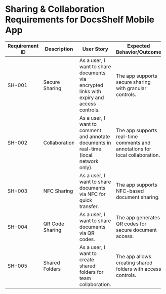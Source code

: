 # Sharing & Collaboration Requirements for DocsShelf Mobile App

| Requirement ID | Description     | User Story                                                                                | Expected Behavior/Outcome                                                    |
| -------------- | --------------- | ----------------------------------------------------------------------------------------- | ---------------------------------------------------------------------------- |
| SH-001         | Secure Sharing  | As a user, I want to share documents via encrypted links with expiry and access controls. | The app supports secure sharing with granular controls.                      |
| SH-002         | Collaboration   | As a user, I want to comment and annotate documents in real-time (local network only).    | The app supports real-time comments and annotations for local collaboration. |
| SH-003         | NFC Sharing     | As a user, I want to share documents via NFC for quick transfer.                          | The app supports NFC-based document sharing.                                 |
| SH-004         | QR Code Sharing | As a user, I want to share documents via QR codes.                                        | The app generates QR codes for secure document access.                       |
| SH-005         | Shared Folders  | As a user, I want to create shared folders for team collaboration.                        | The app allows creating shared folders with access controls.                 |
